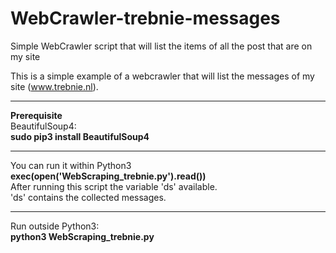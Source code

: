 # WebCrawler-trebnie-messages
Simple WebCrawler script that will list the items of all the post that are on my site

This is a simple example of a webcrawler that will list the messages of my site (www.trebnie.nl).
<hr>
<b>Prerequisite</b><br>
BeautifulSoup4:<br>
<b>sudo pip3 install BeautifulSoup4</b>
<hr>
You can run it within Python3<br>
<b>exec(open('WebScraping_trebnie.py').read())</b><br>
After running this script the variable 'ds' available.<br>
'ds' contains the collected messages.
<hr>
Run outside Python3: <br>
<b>python3 WebScraping_trebnie.py</b>

